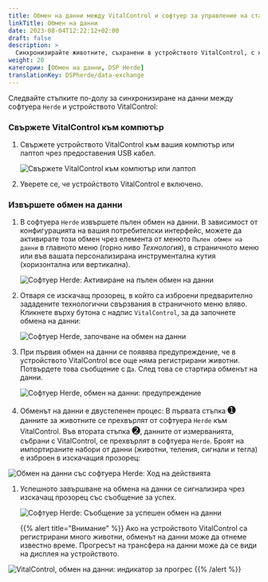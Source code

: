 ```yaml
---
title: Обмен на данни между VitalControl и софтуер за управление на стада Herde
linkTitle: Обмен на данни
date: 2023-08-04T12:22:12+02:00
draft: false
description: >
  Синхронизирайте животните, съхранени в устройството VitalControl, с животните, управлявани от софтуера *Herde*, и прехвърлете измерените стойности, записани с устройството VitalControl, към софтуера *Herde*.
weight: 20
категории: [Обмен на данни, DSP Herde]
translationKey: DSPherde/data-exchange
---
```

Следвайте стъпките по-долу за синхронизиране на данни между софтуера `Herde` и устройството VitalControl:

### Свържете VitalControl към компютър

1. Свържете устройството VitalControl към вашия компютър или лаптоп чрез предоставения USB кабел.

   ![Свържете VitalControl към компютър или лаптоп](/images/synchronisation/connect-to-pc.svg "Свържете VitalControl към компютър")

1. Уверете се, че устройството VitalControl е включено.

### Извършете обмен на данни

1. В софтуера `Herde` извършете пълен обмен на данни. В зависимост от конфигурацията на вашия потребителски интерфейс, можете да активирате този обмен чрез елемента от менюто `Пълен обмен на данни` в главното меню (горно ниво _Технология_), в страничното меню или във вашата персонализирана инструментална кутия (хоризонтална или вертикална).

   ![Софтуер Herde: Активиране на пълен обмен на данни](../screenshots/data-exchange.png "Herde: Активиране на обмен на данни")

1. Отваря се изскачащ прозорец, в който са изброени предварително зададените технологични свързвания в страничното меню вляво. Кликнете върху бутона с надпис `VitalControl`, за да започнете обмена на данни:

   ![Софтуер Herde, започване на обмен на данни](../screenshots/start-transfer.png "Herde: Започване на обмен на данни")

1. При първия обмен на данни се появява предупреждение, че в устройството VitalControl все още няма регистрирани животни. Потвърдете това съобщение с `Да`. След това се стартира обменът на данни.

   ![Софтуер Herde, обмен на данни: предупреждение](../screenshots/warning.png "Обмен на данни: предупреждение")

1. Обменът на данни е двустепенен процес: В първата стъпка <span style="font-size: 140%">➊</span> данните за животните се прехвърлят от софтуера `Herde` към VitalControl. Във втората стъпка <span style="font-size: 140%">➋</span>, данните от измерванията, събрани с VitalControl, се прехвърлят в софтуера `Herde`. Броят на импортираните набори от данни (животни, теления, сигнали и тегла) е изброен в изскачащия прозорец:

![Обмен на данни със софтуера Herde: Ход на действията](../screenshots/data-transfer.png "Обмен на данни: Ход на действията")

1. Успешното завършване на обмена на данни се сигнализира чрез изскачащ прозорец със съобщение за успех.

   ![Софтуер Herde: Съобщение за успешен обмен на данни](../screenshots/success-message.png "Herde: Съобщение за успешен обмен на данни")

    {{% alert title="Внимание" %}}
Ако на устройството VitalControl са регистрирани много животни, обменът на данни може да отнеме известно време. Прогресът на трансфера на данни може да се види на дисплея на устройството.

![VitalControl, обмен на данни: индикатор за прогрес](../../vcsynchronizer/images/import-animals/data-transfer.png "VitalControl: индикатор за прогрес на обмена на данни")
    {{% /alert %}}
